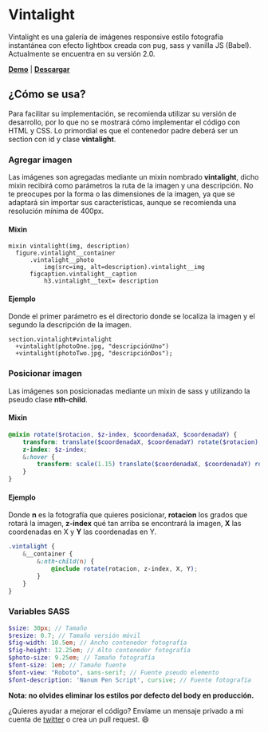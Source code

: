 # Vintalight

Vintalight es una galería de imágenes responsive estilo fotografía instantánea con efecto lightbox creada con pug, sass y vanilla JS (Babel).
Actualmente se encuentra en su versión 2.0.

**[Demo](https://codepen.io/Jopzik/pen/zZeqRz)** | 
**[Descargar](https://github.com/jopzik/vintalight/archive/master.zip)**

## ¿Cómo se usa?

Para facilitar su implementación, se recomienda utilizar su versión de desarrollo, por lo que no se mostrará cómo implementar el código con HTML y CSS. Lo primordial es que el contenedor padre deberá ser un 
section con id y clase **vintalight**. 

### Agregar imagen
Las imágenes son agregadas mediante un mixin nombrado **vintalight**, dicho mixin recibirá como parámetros la ruta de la imagen y una 
descripción. No te preocupes por la forma o las dimensiones de la imagen, ya que se adaptará sin importar sus características, aunque 
se recomienda una resolución mínima de 400px.

#### Mixin
```PUG
mixin vintalight(img, description)
  figure.vintalight__container
      .vintalight__photo
          img(src=img, alt=description).vintalight__img
      figcaption.vintalight__caption
          h3.vintalight__text= description
```

#### Ejemplo

Donde el primer parámetro es el directorio donde se localiza la imagen y el segundo la descripción de la imagen.

```PUG
section.vintalight#vintalight
  +vintalight(photoOne.jpg, "descripciónUno")
  +vintalight(photoTwo.jpg, "descripciónDos");
```

### Posicionar imagen
Las imágenes son posicionadas mediante un mixin de sass y utilizando la pseudo clase **nth-child**.

#### Mixin

```scss
@mixin rotate($rotacion, $z-index, $coordenadaX, $coordenadaY) {
    transform: translate($coordenadaX, $coordenadaY) rotate($rotacion);
    z-index: $z-index;
    &:hover {
        transform: scale(1.15) translate($coordenadaX, $coordenadaY) rotate(0);
    }
}
```

#### Ejemplo

Donde **n** es la fotografía que quieres posicionar, **rotacion** los grados que rotará la imagen, **z-index** qué tan arriba se encontrará la 
imagen, **X** las coordenadas en X y **Y** las coordenadas en Y.

```scss
.vintalight {
    &__container {
        &:nth-child(n) {
            @include rotate(rotacion, z-index, X, Y);
        }
    }
}
```

### Variables SASS

```scss
$size: 30px; // Tamaño
$resize: 0.7; // Tamaño versión móvil
$fig-width: 10.5em; // Ancho contenedor fotografía
$fig-height: 12.25em; // Alto contenedor fotografía
$photo-size: 9.25em; // Tamaño fotografía
$font-size: 1em; // Tamaño fuente
$font-view: "Roboto", sans-serif; // Fuente pseudo elemento
$font-description: 'Nanum Pen Script', cursive; // Fuente fotografía
```

**Nota: no olvides eliminar los estilos por defecto del body en producción.**

¿Quieres ayudar a mejorar el código? Envíame un mensaje privado a mi cuenta de [twitter](https://twitter.com/Jopzik) o crea un pull request. :smile:
